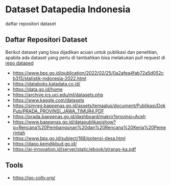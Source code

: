 # Dataset Datapedia Indonesia
daftar repositori dataset

## Daftar Repositori Dataset

Berikut dataset yang bisa dijadikan acuan untuk publikasi dan penelitian, apabila ada dataset yang perlu di tambahkan bisa melakukan pull request di [repo dataped](https://github.com/dataped/dataped.github.io)

* https://www.bps.go.id/publication/2022/02/25/0a2afea4fab72a5d052cb315/statistik-indonesia-2022.html
* https://databoks.katadata.co.id/
* https://data.go.id/home
* https://archive.ics.uci.edu/ml/datasets.php
* https://www.kaggle.com/datasets
* https://simreg.bappenas.go.id/assets/temaalus/document/Publikasi/DokPub/PRADA_PROVINSI_JAWA_TIMUR4.PDF
* https://prada.bappenas.go.id/dashboard/makro?provinsi=Aceh
* https://www.bappenas.go.id/datapublikasishow?q=Rencana%20Pembangunan%20dan%20Rencana%20Kerja%20Pemerintah
* https://www.bps.go.id/subject/168/potensi-desa.html
* https://dapo.kemdikbud.go.id/
* https://ai-innovation.id/server/static/ebook/stranas-ka.pdf

## Tools

* https://go-colly.org/
